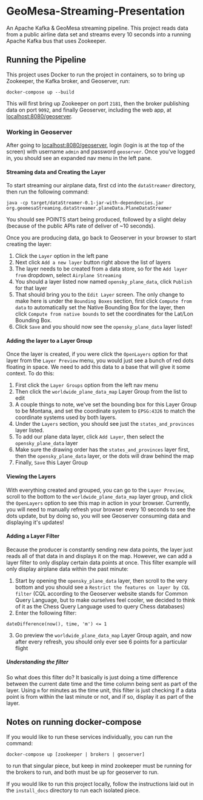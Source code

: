 # GeoMesa-Streaming-Presentation
An Apache Kafka & GeoMesa streaming pipeline. This project reads data from a public airline data set and streams every 10 seconds into a running Apache Kafka bus that uses Zookeeper.


## Running the Pipeline
This project uses Docker to run the project in containers, so to bring up Zookeeper, the Kafka broker, and Geoserver, run:
```
docker-compose up --build
```

This will first bring up Zookeeper on port `2181`, then the broker publishing data on port `9092`, and finally Geoserver, including the web app, at <localhost:8080/geoserver>.

### Working in Geoserver
After going to <localhost:8080/geoserver>, login (login is at the top of the screen) with username `admin` and password `geoserver`. Once you've logged in, you should see an expanded nav menu in the left pane.

#### Streaming data and Creating the Layer
To start streaming our airplane data, first cd into the `dataStreamer` directory, then run the following command:
```
java -cp target/dataStreamer-0.1-jar-with-dependencies.jar org.geomesaStreaming.dataStreamer.planeData.PlaneDataStreamer
```

You should see POINTS start being produced, followed by a slight delay (because of the public APIs rate of deliver of ~10 seconds).

Once you are producing data, go back to Geoserver in your browser to start creating the layer:
1) Click the `Layer` option in the left pane
2) Next click `Add a new layer` button right above the list of layers
3) The layer needs to be created from a data store, so for the `Add layer from` dropdown, select `Airplane Streaming`
4) You should a layer listed now named `opensky_plane_data`, click `Publish` for that layer
5) That should bring you to the `Edit Layer` screen. The only change to make here is under the `Bounding Boxes` section, first click `Compute from data` to automatically set the Native Bounding Box for the layer, then click `Compute from native bounds` to set the coordinates for the Lat/Lon Bounding Box.
6) Click `Save` and you should now see the `opensky_plane_data` layer listed!

#### Adding the layer to a Layer Group
Once the layer is created, if you were click the `OpenLayers` option for that layer from the `Layer Preview` menu, you would just see a bunch of red dots floating in space. We need to add this data to a base that will give it some context. To do this:
1) First click the `Layer Groups` option from the left nav menu
2) Then click the `worldwide_plane_data_map` Layer Group from the list to edit
3) A couple things to note, we've set the bounding box for this Layer Group to be Montana, and set the coordinate system to `EPSG:4326` to match the coordinate systems used by both layers.
4) Under the `Layers` section, you should see just the `states_and_provinces` layer listed.
5) To add our plane data layer, click `Add Layer`, then select the `opensky_plane_data` layer
6) Make sure the drawing order has the `states_and_provinces` layer first, then the `opensky_plane_data` layer, or the dots will draw behind the map
7) Finally, `Save` this Layer Group


#### Viewing the Layers
With everything created and grouped, you can go to the `Layer Preview`, scroll to the bottom to the `worldwide_plane_data_map` layer group, and click the `OpenLayers` option to see this map in action in your browser. Currently, you will need to manually refresh your browser every 10 seconds to see the dots update, but by doing so, you will see Geoserver consuming data and displaying it's updates!

#### Adding a Layer Filter
Because the producer is constantly sending new data points, the layer just reads all of that data in and displays it on the map. However, we can add a layer filter to only display certain data points at once. This filter example will only display airplane data within the past minute:
1) Start by opening the `opensky_plane_data` layer, then scroll to the very bottom and you should see a `Restrict the features on layer by CQL filter` (CQL according to the Geoserver website stands for Common Query Language, but to make ourselves feel cooler, we decided to think of it as the Chess Query Language used to query Chess databases)
2) Enter the following filter:
```
dateDifference(now(), time, 'm') <= 1
```
3) Go preview the `worldwide_plane_data_map` Layer Group again, and now after every refresh, you should only ever see 6 points for a particular flight

##### Understanding the filter
So what does this filter do? It basically is just doing a time difference between the current date time and the time column being sent as part of the layer. Using `m` for minutes as the time unit, this filter is just checking if a data point is from within the last minute or not, and if so, display it as part of the layer.



## Notes on running docker-compose
If you would like to run these services individually, you can run the command:
```
docker-compose up [zookeeper | brokers | geoserver]
```
to run that singular piece, but keep in mind zookeeper must be running for the brokers to run, and both must be up for geoserver to run.


If you would like to run this project locally, follow the instructions laid out in the `install_docs` directory to run each isolated piece.
